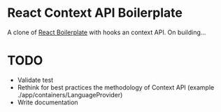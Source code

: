 # React Context API Boilerplate

A clone of [React Boilerplate](https://github.com/react-boilerplate/react-boilerplate) with hooks an context API. On building...

# TODO

* Validate test
* Rethink for best practices the methodology of Context API (example ./app/containers/LanguageProvider)
* Write documentation
